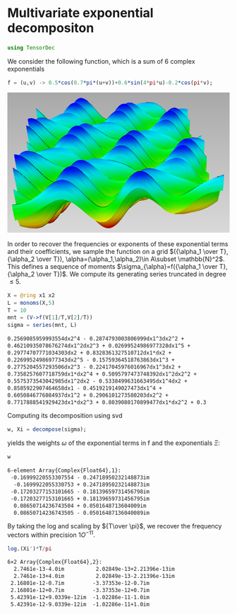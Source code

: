 
# Multivariate exponential decompositon


```julia
using TensorDec
```

We consider the following function, which is a sum of 6 complex exponentials 


```julia
f = (u,v) -> 0.5*cos(0.7*pi*(u+v))+0.6*sin(4*pi*u)-0.2*cos(pi*v);
```

![waves](waves.png)

In order to recover the frequencies or exponents of these exponential terms and their coefficients, we sample the function on a grid $({\alpha_1 \over T}, {\alpha_2 \over T}), \alpha=(\alpha_1,\alpha_2)\in A\subset \mathbb{N}^2$. This defines a sequence of moments $\sigma_{\alpha}=f({\alpha_1 \over T}, {\alpha_2 \over T})$. We compute its generating series truncated in degree $\leq 5$.


```julia
X = @ring x1 x2
L = monoms(X,5)
T = 10
mnt = (V->f(V[1]/T,V[2]/T))
sigma = series(mnt, L)
```




    0.2569085959993554dx2^4 - 0.2874793003806999dx1^3dx2^2 + 0.46210935078676274dx1^2dx2^3 + 0.02699524986977328dx1^5 + 0.29774707771034303dx2 + 0.8328361327510712dx1*dx2 + 0.22699524986977343dx2^5 - 0.15759364518763863dx1^3 + 0.2775204557293506dx2^3 - 0.22417045976016967dx1^3dx2 + 0.7358257607718759dx1*dx2^4 + 0.5095797473748392dx1^2dx2^2 + 0.5575373543042985dx1^2dx2 - 0.5338499631663495dx1^4dx2 + 0.8585922907464658dx1 - 0.4519219149027473dx1^4 + 0.6050846776084937dx1^2 + 0.2906101273580203dx2^2 + 0.7717888541929423dx1*dx2^3 + 0.8039080170899477dx1*dx2^2 + 0.3



Computing its decomposition using svd


```julia
w, Xi = decompose(sigma);
```

yields the weights $\omega$ of the exponential terms in f and the exponentials $\Xi$:


```julia
w
```




    6-element Array{Complex{Float64},1}:
     -0.16999220553307554 - 0.24718950232148873im
      -0.1699922055330753 + 0.24718950232148873im
     -0.17203277153101665 - 0.18139659731456798im
     -0.17203277153101665 + 0.18139659731456795im
      0.08650714236743504 + 0.0501648713604009im 
      0.08650714236743505 - 0.05016487136040089im



By taking the log and scaling by ${T\over \pi}$, we recover the frequency vectors within precision $1O^{-11}$. 


```julia
log.(Xi')*T/pi
```




    6×2 Array{Complex{Float64},2}:
      2.7461e-13-4.0im          2.02849e-13+2.21396e-13im
      2.7461e-13+4.0im          2.02849e-13-2.21396e-13im
     2.16801e-12-0.7im         -3.37353e-12-0.7im        
     2.16801e-12+0.7im         -3.37353e-12+0.7im        
     5.42391e-12+9.0339e-12im  -1.02286e-11-1.0im        
     5.42391e-12-9.0339e-12im  -1.02286e-11+1.0im        


